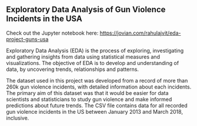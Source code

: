 ## Exploratory Data Analysis of Gun Violence Incidents in the USA

Check out the Jupyter notebook here: https://jovian.com/rahulajvit/eda-project-guns-usa

Exploratory Data Analysis (EDA) is the process of exploring, investigating and gathering insights from data using statistical measures and visualizations. The objective of EDA is to develop and understanding of data, by uncovering trends, relationships and patterns.

The dataset used in this project was developed from a record of more than 260k gun violence incidents, with detailed information about each incidents. The primary aim of this dataset was that it would be easier for data scientists and statisticians to study gun violence and make informed predictions about future trends. The CSV file contains data for all recorded gun violence incidents in the US between January 2013 and March 2018, inclusive.
